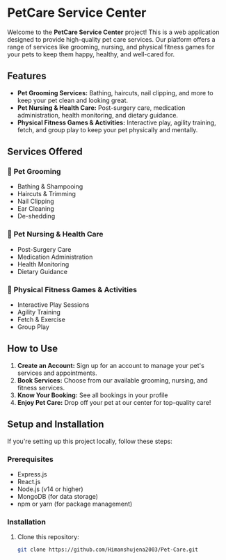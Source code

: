 # PetCare Service Center

Welcome to the **PetCare Service Center** project! This is a web application designed to provide high-quality pet care services. Our platform offers a range of services like grooming, nursing, and physical fitness games for your pets to keep them happy, healthy, and well-cared for.

## Features

- **Pet Grooming Services:** Bathing, haircuts, nail clipping, and more to keep your pet clean and looking great.
- **Pet Nursing & Health Care:** Post-surgery care, medication administration, health monitoring, and dietary guidance.
- **Physical Fitness Games & Activities:** Interactive play, agility training, fetch, and group play to keep your pet physically and mentally.

## Services Offered

### 🐾 **Pet Grooming**
- Bathing & Shampooing
- Haircuts & Trimming
- Nail Clipping
- Ear Cleaning
- De-shedding

### 🐾 **Pet Nursing & Health Care**
- Post-Surgery Care
- Medication Administration
- Health Monitoring
- Dietary Guidance

### 🐾 **Physical Fitness Games & Activities**
- Interactive Play Sessions
- Agility Training
- Fetch & Exercise
- Group Play

## How to Use

1. **Create an Account:** Sign up for an account to manage your pet's services and appointments.
2. **Book Services:** Choose from our available grooming, nursing, and fitness services.
3. **Know Your Booking:** See all bookings in your profile
4. **Enjoy Pet Care:** Drop off your pet at our center for top-quality care!

## Setup and Installation

If you're setting up this project locally, follow these steps:

### Prerequisites

- Express.js
- React.js
- Node.js (v14 or higher)
- MongoDB (for data storage)
- npm or yarn (for package management)

### Installation

1. Clone this repository:
   ```bash
   git clone https://github.com/Himanshujena2003/Pet-Care.git
